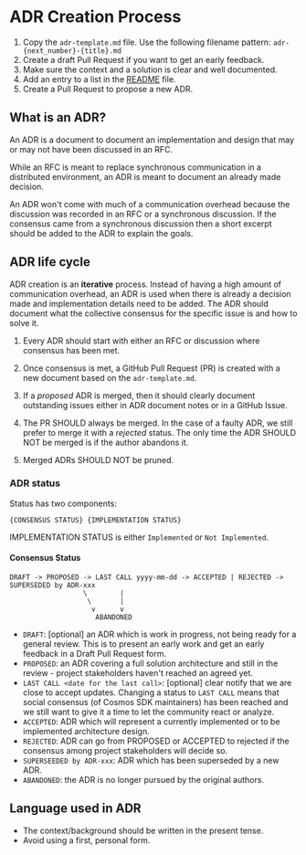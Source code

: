 # ADR Creation Process

1. Copy the `adr-template.md` file. Use the following filename pattern:
   `adr-{next_number}-{title}.md`
2. Create a draft Pull Request if you want to get an early feedback.
3. Make sure the context and a solution is clear and well documented.
4. Add an entry to a list in the [README](./README.md) file.
5. Create a Pull Request to propose a new ADR.

## What is an ADR? 

An ADR is a document to document an implementation and design that may or may
not have been discussed in an RFC.

While an RFC is meant to replace synchronous communication in a distributed
environment, an ADR is meant to document an already made decision.

An ADR won't come with much of a communication overhead because the discussion
was recorded in an RFC or a synchronous discussion. If the consensus came from
a synchronous discussion then a short excerpt should be added to the ADR to
explain the goals. 

## ADR life cycle

ADR creation is an **iterative** process. Instead of having a high amount of
communication overhead, an ADR is used when there is already a decision made
and implementation details need to be added. The ADR should document what the
collective consensus for the specific issue is and how to solve it. 

1. Every ADR should start with either an RFC or discussion where consensus has
   been met. 

2. Once consensus is met, a GitHub Pull Request (PR) is created with a new
   document based on the `adr-template.md`.

3. If a _proposed_ ADR is merged, then it should clearly document outstanding
   issues either in ADR document notes or in a GitHub Issue.

4. The PR SHOULD always be merged. In the case of a faulty ADR, we still prefer
   to  merge it with a _rejected_ status. The only time the ADR SHOULD NOT be
   merged is if the author abandons it.

5. Merged ADRs SHOULD NOT be pruned.

### ADR status

Status has two components:

```text
{CONSENSUS STATUS} {IMPLEMENTATION STATUS}
```

IMPLEMENTATION STATUS is either `Implemented` or `Not Implemented`.

#### Consensus Status

```text
DRAFT -> PROPOSED -> LAST CALL yyyy-mm-dd -> ACCEPTED | REJECTED -> SUPERSEDED by ADR-xxx
                  \        |
                   \       |
                    v      v
                     ABANDONED
```

* `DRAFT`: [optional] an ADR which is work in progress, not being ready for a general review. This is to present an early work and get an early feedback in a Draft Pull Request form.
* `PROPOSED`: an ADR covering a full solution architecture and still in the review - project stakeholders haven't reached an agreed yet.
* `LAST CALL <date for the last call>`: [optional] clear notify that we are close to accept updates. Changing a status to `LAST CALL` means that social consensus (of Cosmos SDK maintainers) has been reached and we still want to give it a time to let the community react or analyze.
* `ACCEPTED`: ADR which will represent a currently implemented or to be implemented architecture design.
* `REJECTED`: ADR can go from PROPOSED or ACCEPTED to rejected if the consensus among project stakeholders will decide so.
* `SUPERSEEDED by ADR-xxx`: ADR which has been superseded by a new ADR.
* `ABANDONED`: the ADR is no longer pursued by the original authors.

## Language used in ADR

* The context/background should be written in the present tense.
* Avoid using a first, personal form.
